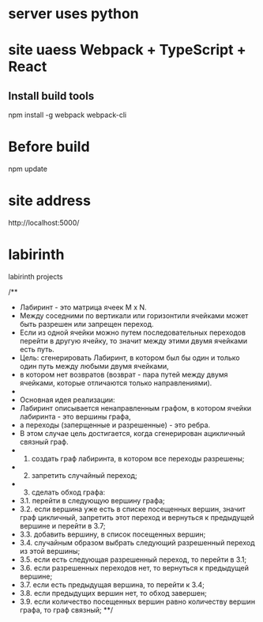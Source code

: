 # server uses python

# site uaess Webpack + TypeScript + React
## Install build tools
npm install -g webpack webpack-cli

# Before build
npm update

# site address
http://localhost:5000/

# labirinth
labirinth projects

/**
 * Лабиринт - это матрица ячеек M x N.
 * Между соседними по вертикали или горизонтили ячейками может быть разрешен или запрещен переход.
 * Если из одной ячейки можно путем последовательных переходов перейти в другую ячейку, то значит между этими двумя ячейками есть путь.
 * Цель: сгенерировать Лабиринт, в котором был бы один и только один путь между любыми двумя ячейками,
 * в котором нет возвратов (возврат - пара путей между двумя ячейками, которые отличаются только направлениями).
 * 
 * Основная идея реализации:
 * Лабиринт описывается ненаправленным графом, в котором ячейки лабиринта - это вершины графа,
 * а переходы (заперщенные и разрешенные) - это ребра.
 * В этом случае цель достигается, когда сгенерирован ацикличный связный граф.
 * 1. создать граф лабиринта, в котором все переходы разрешены;
 * 2. запретить случайный переход;
 * 3. сделать обход графа:
 * 3.1. перейти в следующую вершину графа;
 * 3.2. если вершина уже есть в списке посещенных вершин, значит граф цикличный, запретить этот переход и вернуться к предыдущей вершине и перейти в 3.7;
 * 3.3. добавить вершину, в список посещенных вершин;
 * 3.4. случайным образом выбрать следующий разрешенный переход из этой вершины;
 * 3.5. если есть следующая разрешенный переход, то перейти в 3.1;
 * 3.6. если разрешенных переходов нет, то вернуться к предыдущей вершине;
 * 3.7. если есть предыдущая вершина, то перейти к 3.4;
 * 3.8. если предыдущих вершин нет, то обход завершен;
 * 3.9. если количество посещенных вершин равно количеству вершин графа, то граф связный;
 **/
